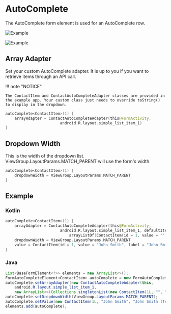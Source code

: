 # AutoComplete

The AutoComplete form element is used for an AutoComplete row.

![Example](../images/Autocomplete1.PNG)

![Example](../images/Autocomplete2.PNG)

## Array Adapter

Set your custom AutoComplete adapter. It is up to you if you want to retrieve items through an API call.

!!! note "NOTICE"

    The ContactItem and ContactAutoCompleteAdapter classes are provided in the example app. Your custom class just needs to override toString() to display in the dropdown.

```kotlin
autoComplete<ContactItem>(1) {
    arrayAdapter = ContactAutoCompleteAdapter(this@FormActivity,
                        android.R.layout.simple_list_item_1)
}
```

## Dropdown Width

This is the width of the dropdown list. ViewGroup.LayoutParams.MATCH_PARENT will use the form's width.

```kotlin
autoComplete<ContactItem>(1) {
    dropdownWidth = ViewGroup.LayoutParams.MATCH_PARENT
}
```

## Example

### Kotlin

```kotlin
autoComplete<ContactItem>(1) {
    arrayAdapter = ContactAutoCompleteAdapter(this@FormActivity,
                        android.R.layout.simple_list_item_1, defaultItems =
                            arrayListOf(ContactItem(id = 1, value = "", label = "Try \"Apple May\"")))
    dropdownWidth = ViewGroup.LayoutParams.MATCH_PARENT
    value = ContactItem(id = 1, value = "John Smith", label = "John Smith (Tester)")
}
```

### Java

```java
List<BaseFormElement<?>> elements = new ArrayList<>();
FormAutoCompleteElement<ContactItem> autoComplete = new FormAutoCompleteElement<>(1);
autoComplete.setArrayAdapter(new ContactAutoCompleteAdapter(this,
    android.R.layout.simple_list_item_1,
    new ArrayList<>(Collections.singletonList(new ContactItem(1L, "", "Try \"Apple May\"")))));
autoComplete.setDropdownWidth(ViewGroup.LayoutParams.MATCH_PARENT);
autoComplete.setValue(new ContactItem(1L, "John Smith", "John Smith (Tester)"));
elements.add(autoComplete);
```
